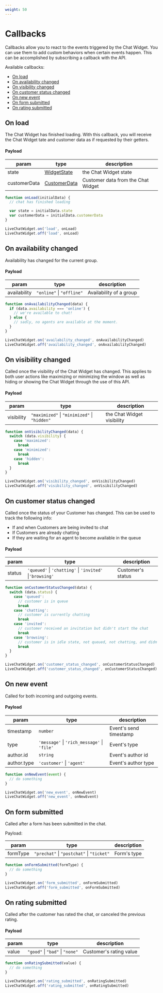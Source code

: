 ```yaml
---
weight: 50
---
```


# Callbacks

Callbacks allow you to react to the events triggered by the Chat Widget.
You can use them to add custom behaviors when certain events happen.
This can be accomplished by subscribing a callback with the API.

Available callbacks:

- [On load](#load)
- [On availability changed](#availability-changed)
- [On visibility changed](#visibility-changed)
- [On customer status changed](#customer-status-changed)
- [On new event](#new-event)
- [On form submitted](#form-submitted)
- [On rating submitted](#rating-submitted)

## On load

The Chat Widget has finished loading.
With this callback, you will receive the Chat Widget tate and customer data as if requested by their getters.

#### Payload

| param        | type                               | description                        |
| ------------ | ---------------------------------- | ---------------------------------- |
| state        | [WidgetState](#get-state)          | the Chat Widget state              |
| customerData | [CustomerData](#get-customer-data) | Customer data from the Chat Widget |

```js
function onLoad(initialData) {
  // chat has finished loading

  var state = initialData.state
  var customerData = initialData.customerData
}

LiveChatWidget.on('load', onLoad)
LiveChatWidget.off('load', onLoad)
```

## On availability changed

Availability has changed for the current group.

#### Payload

| param        | type                      | description             |
| ------------ | ------------------------- | ----------------------- |
| availability | `"online"` \| `"offline"` | Availability of a group |

```js
function onAvailabilityChanged(data) {
  if (data.availability === 'online') {
    // we're available to chat!
  } else {
    // sadly, no agents are available at the moment.
  }
}

LiveChatWidget.on('availability_changed', onAvailabilityChanged)
LiveChatWidget.off('availability_changed', onAvailabilityChanged)
```

## On visibility changed

Called once the visibility of the Chat Widget has changed.
This applies to both user actions like maximizing or minimizing the window as well as hiding or showing the Chat Widget through the use of this API.

#### Payload

| param      | type                                         | description                |
| ---------- | -------------------------------------------- | -------------------------- |
| visibility | `"maximized"` \| `"minimized"` \| `"hidden"` | the Chat Widget visibility |

```js
function onVisibilityChanged(data) {
  switch (data.visibility) {
    case 'maximized':
      break
    case 'minimized':
      break
    case 'hidden':
      break
  }
}

LiveChatWidget.on('visibility_changed', onVisibilityChanged)
LiveChatWidget.off('visibility_changed', onVisibilityChanged)
```

## On customer status changed

Called once the status of your Customer has changed.
This can be used to track the following info:

- If and when Customers are being invited to chat
- If Customers are already chatting
- If they are waiting for an agent to become available in the queue

#### Payload

| param  | type                                                     | description       |
| ------ | -------------------------------------------------------- | ----------------- |
| status | `'queued'` \| `'chatting'` \| `'invited'` \|`'browsing'` | Customer's status |

```js
function onCustomerStatusChanged(data) {
  switch (data.status) {
    case 'queued':
      // customer is in queue
      break
    case 'chatting':
      // customer is currently chatting
      break
    case 'invited':
      // customer received an invitation but didn't start the chat
      break
    case 'browsing':
      // customer is in idle state, not queued, not chatting, and didn't receive an invitation
      break
  }
}

LiveChatWidget.on('customer_status_changed', onCustomerStatusChanged)
LiveChatWidget.off('customer_status_changed', onCustomerStatusChanged)
```

## On new event

Called for both incoming and outgoing events.

#### Payload

| param       | type                                        | description            |
| ----------- | ------------------------------------------- | ---------------------- |
| timestamp   | `number`                                    | Event's send timestamp |
| type        | `'message'` \| `'rich_message'` \| `'file'` | Event's type           |
| author.id   | `string`                                    | Event's author id      |
| author.type | `'customer'` \| `'agent'`                   | Event's author type    |

```js
function onNewEvent(event) {
  // do something
}

LiveChatWidget.on('new_event', onNewEvent)
LiveChatWidget.off('new_event', onNewEvent)
```

## On form submitted

Called after a form has been submitted in the chat.

Payload:

| param    | type                                      | description |
| -------- | ----------------------------------------- | ----------- |
| formType | `"prechat"` \| `"postchat"` \| `"ticket"` | Form's type |

```js
function onFormSubmitted(formType) {
  // do something
}

LiveChatWidget.on('form_submitted', onFormSubmitted)
LiveChatWidget.off('form_submitted', onFormSubmitted)
```

## On rating submitted

Called after the customer has rated the chat, or canceled the previous rating.

#### Payload

| param | type                            | description             |
| ----- | ------------------------------- | ----------------------- |
| value | `"good"` \| `"bad"` \| `"none"` | Customer's rating value |

```js
function onRatingSubmitted(value) {
  // do something
}

LiveChatWidget.on('rating_submitted', onRatingSubmitted)
LiveChatWidget.off('rating_submitted', onRatingSubmitted)
```
